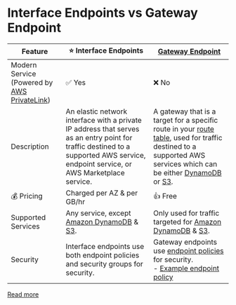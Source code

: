 # Interface Endpoints vs Gateway Endpoint

| Feature                                                                    | :star: Interface Endpoints                                                                                                                                                          | [Gateway Endpoint](https://docs.aws.amazon.com/vpc/latest/privatelink/gateway-endpoints.html)                                                                                                                                                                                                                                                                          |
|----------------------------------------------------------------------------|-------------------------------------------------------------------------------------------------------------------------------------------------------------------------------------|------------------------------------------------------------------------------------------------------------------------------------------------------------------------------------------------------------------------------------------------------------------------------------------------------------------------------------------------------------------------|
| Modern Service (Powered by [AWS PrivateLink](AWSPrivateLinkTechnology.md)) | :white_check_mark: Yes                                                                                                                                                              | :x: No                                                                                                                                                                                                                                                                                                                                                                 |
| Description                                                                | An elastic network interface with a private IP address that serves as an entry point for traffic destined to a supported AWS service, endpoint service, or AWS Marketplace service. | A gateway that is a target for a specific route in your [route table](../../../../17_SecurityServices/2_InfraProtectionServices/VPC/RouteTables.md), used for traffic destined to a supported AWS services which can be either [DynamoDB](../../../../1_DatabaseServices/AmazonDynamoDB/Readme.md) or [S3](../../../../6_StorageServices/3_S3ObjectStorage/Readme.md). |
| :moneybag: Pricing                                                         | Charged per AZ & per GB/hr                                                                                                                                                          | :+1: Free                                                                                                                                                                                                                                                                                                                                                              |
| Supported Services                                                         | Any service, except [Amazon DynamoDB](../../../../1_DatabaseServices/AmazonDynamoDB/Readme.md) & [S3](../../../../6_StorageServices/3_S3ObjectStorage/Readme.md).                   | Only used for traffic targeted for [Amazon DynamoDB](../../../../1_DatabaseServices/AmazonDynamoDB/Readme.md) & [S3](../../../../6_StorageServices/3_S3ObjectStorage/Readme.md).                                                                                                                                                                                       |
| Security                                                                   | Interface endpoints use both endpoint policies and security groups for security.                                                                                                    | Gateway endpoints use [endpoint policies](../../../../7_IdentityServices/AWSIAM/Readme.md) for security.<br/> - [Example endpoint policy](../../../../7_IdentityServices/AWSIAM/samplePolicies/IdentityPolicies/vpcEndpointPolicy.json)                                                                                                                              |

[Read more](https://aws.amazon.com/blogs/architecture/choosing-your-vpc-endpoint-strategy-for-amazon-s3/)
